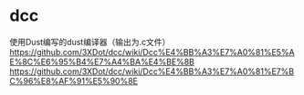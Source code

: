# dcc
使用Dust编写的dust编译器（输出为.c文件）
https://github.com/3XDot/dcc/wiki/Dcc%E4%BB%A3%E7%A0%81%E5%AE%8C%E6%95%B4%E7%A4%BA%E4%BE%8B
https://github.com/3XDot/dcc/wiki/Dcc%E4%BB%A3%E7%A0%81%E7%BC%96%E8%AF%91%E5%90%8E
